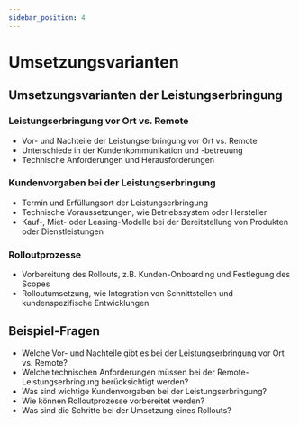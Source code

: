 ```yaml
---
sidebar_position: 4
---
```


# Umsetzungsvarianten

<!-- Umsetzungsvarianten der Leistungserbringung
kennen

-   Leistungserbringung vor Ort vs. Remote
-   Kundenvorgaben bei der Leistungserbringung, z. B.

*   Termin und Erfüllungsort
    technische Voraussetzungen (z. B. Betriebssystem,
    Hersteller)
    ® Kauf, Miete, Leasing

-   Rolloutprozesse
    « Vorbereitung (Kunden-Onboarding, Scope festlegen, Formalitäten)
    ® Rolloutumsetzung (Integration von Schnittstellen,
    kundenspezifische Entwicklungen) -->

## Umsetzungsvarianten der Leistungserbringung

### Leistungserbringung vor Ort vs. Remote

-   Vor- und Nachteile der Leistungserbringung vor Ort vs. Remote
-   Unterschiede in der Kundenkommunikation und -betreuung
-   Technische Anforderungen und Herausforderungen

### Kundenvorgaben bei der Leistungserbringung

-   Termin und Erfüllungsort der Leistungserbringung
-   Technische Voraussetzungen, wie Betriebssystem oder Hersteller
-   Kauf-, Miet- oder Leasing-Modelle bei der Bereitstellung von Produkten oder Dienstleistungen

### Rolloutprozesse

-   Vorbereitung des Rollouts, z.B. Kunden-Onboarding und Festlegung des Scopes
-   Rolloutumsetzung, wie Integration von Schnittstellen und kundenspezifische Entwicklungen

## Beispiel-Fragen

-   Welche Vor- und Nachteile gibt es bei der Leistungserbringung vor Ort vs. Remote?
-   Welche technischen Anforderungen müssen bei der Remote-Leistungserbringung berücksichtigt werden?
-   Was sind wichtige Kundenvorgaben bei der Leistungserbringung?
-   Wie können Rolloutprozesse vorbereitet werden?
-   Was sind die Schritte bei der Umsetzung eines Rollouts?
